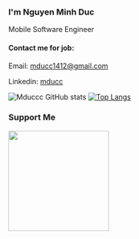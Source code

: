 ### I'm Nguyen Minh Duc
Mobile Software Engineer

#### Contact me for job:

Email: mducc1412@gmail.com

Linkedin: [mducc](https://www.linkedin.com/in/mducc/)

![Mduccc GitHub stats](https://github-readme-stats.vercel.app/api?username=mduccc&count_private=true&show_icons=true&hide_border=true&theme=dark&include_all_commits=true) [![Top Langs](https://github-readme-stats.vercel.app/api/top-langs/?username=mduccc&hide=html,css&show_icons=true&hide_border=true&theme=dark)](https://github.com/anuraghazra/github-readme-stats)

### Support Me

<a href="https://www.buymeacoffee.com/mducc1412p"><img src="https://cdn.buymeacoffee.com/buttons/v2/default-yellow.png" width="200" /></a>
